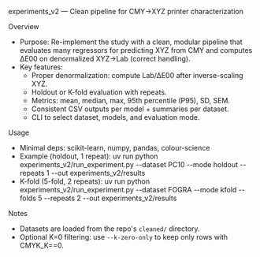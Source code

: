 experiments_v2 — Clean pipeline for CMY→XYZ printer characterization

Overview
- Purpose: Re-implement the study with a clean, modular pipeline that evaluates many regressors for predicting XYZ from CMY and computes ΔE00 on denormalized XYZ→Lab (correct handling).
- Key features:
  - Proper denormalization: compute Lab/ΔE00 after inverse-scaling XYZ.
  - Holdout or K-fold evaluation with repeats.
  - Metrics: mean, median, max, 95th percentile (P95), SD, SEM.
  - Consistent CSV outputs per model + summaries per dataset.
  - CLI to select dataset, models, and evaluation mode.

Usage
- Minimal deps: scikit-learn, numpy, pandas, colour-science
- Example (holdout, 1 repeat):
  uv run python experiments_v2/run_experiment.py --dataset PC10 --mode holdout --repeats 1 --out experiments_v2/results
- K-fold (5-fold, 2 repeats):
  uv run python experiments_v2/run_experiment.py --dataset FOGRA --mode kfold --folds 5 --repeats 2 --out experiments_v2/results

Notes
- Datasets are loaded from the repo's `cleaned/` directory.
- Optional K=0 filtering: use `--k-zero-only` to keep only rows with CMYK_K==0.

